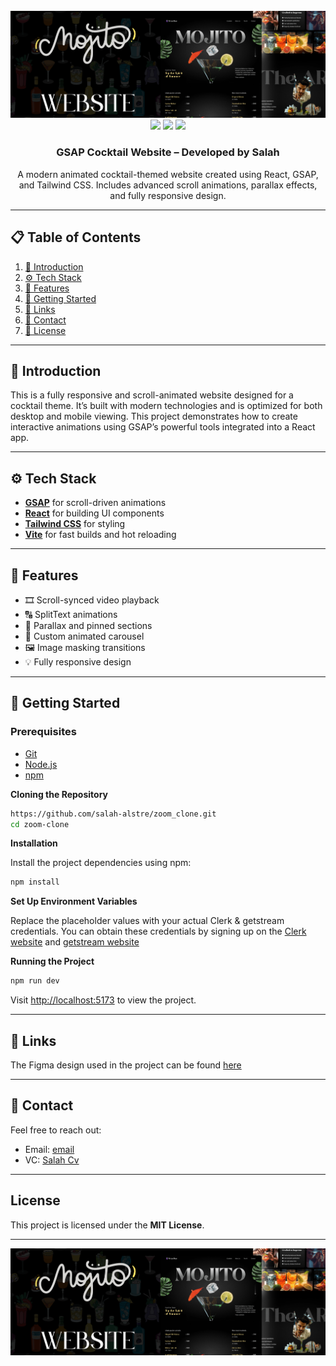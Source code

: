 <div align="center">
  <br />
  <img src="public/images/hero.png" alt="Project Banner" />
  <br />

  <div>
    <img src="https://img.shields.io/badge/-React-blue?style=for-the-badge&logo=react&logoColor=white" />
    <img src="https://img.shields.io/badge/-GSAP-88CE02?style=for-the-badge&logo=greensock&logoColor=white" />
    <img src="https://img.shields.io/badge/-Tailwind_CSS-38B2AC?style=for-the-badge&logo=tailwind-css&logoColor=white" />
  </div>

  <h3 align="center">GSAP Cocktail Website – Developed by Salah</h3>

  <div align="center">
    A modern animated cocktail-themed website created using React, GSAP, and Tailwind CSS. Includes advanced scroll animations, parallax effects, and fully responsive design.
  </div>
</div>

---

## 📋 Table of Contents

1. [🤖 Introduction](#-introduction)
2. [⚙️ Tech Stack](#-tech-stack)
3. [🔋 Features](#-features)
4. [🚀 Getting Started](#-getting-started)
5. [🔗 Links](#-links)
6. [🚀 Contact](#-contact)
7. [📄 License](#license)

---

## 🤖 Introduction

This is a fully responsive and scroll-animated website designed for a cocktail theme. It’s built with modern technologies and is optimized for both desktop and mobile viewing. This project demonstrates how to create interactive animations using GSAP’s powerful tools integrated into a React app.

---

## ⚙️ Tech Stack

- **[GSAP](https://gsap.com/)** for scroll-driven animations  
- **[React](https://react.dev/)** for building UI components  
- **[Tailwind CSS](https://tailwindcss.com/)** for styling  
- **[Vite](https://vitejs.dev/)** for fast builds and hot reloading

---

## 🔋 Features

- 🎞️ Scroll-synced video playback  
- 🔠 SplitText animations  
- 🎢 Parallax and pinned sections  
- 🎠 Custom animated carousel  
- 🖼️ Image masking transitions  
- 💡 Fully responsive design  

---

## 🚀 Getting Started

### Prerequisites

- [Git](https://git-scm.com/)
- [Node.js](https://nodejs.org/en)
- [npm](https://www.npmjs.com/)

**Cloning the Repository**

```bash
https://github.com/salah-alstre/zoom_clone.git
cd zoom-clone
```

**Installation**

Install the project dependencies using npm:

```bash
npm install
```

**Set Up Environment Variables**

Replace the placeholder values with your actual Clerk & getstream credentials. You can obtain these credentials by signing up on the [Clerk website](https://clerk.com/) and [getstream website](https://getstream.io/)

**Running the Project**

```bash
npm run dev
```

Visit [http://localhost:5173](http://localhost:5173) to view the project.

---

## 🔗 Links
The Figma design used in the project can be found [here](https://www.figma.com/proto/MByXaI8pcleIbgTvsDat1X/Cocktail-GSAP-Website?node-id=42001-1163&p=f&t=U1ebR7voWSUjnCee-1&scaling=min-zoom&content-scaling=fixed&page-id=2%3A2)

---

## 🚀 Contact

Feel free to reach out:

- Email: [email](mailto:error.salah59@gmail.com)
- VC:    [ Salah Cv ](https://salahcv.site/)

---

## License

This project is licensed under the **MIT License**.

---

<img src="public/images/hero.png" alt="Project Banner" />
